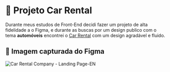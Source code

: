 # 🚀 Projeto Car Rental

Durante meus estudos de Front-End decidi fazer um projeto de alta fidelidade a o Figma, e durante as buscas por um design publico com o tema **automóveis** encontrei o [Car Rental](https://www.figma.com/file/VbQKFNWzZqETk4MzcOIEWj/Car-Rental-Website-%7C-Free-Landing-Page-(Community)?type=design&node-id=46-464&mode=design&t=jfRu54ilt9uQWfLt-0) com um design agradável e fluido.

## 🚗 Imagem capturada do Figma
![Car Rental Company - Landing Page-EN](https://github.com/aleRibeiro0209/projeto-landingPage-car/assets/75389955/26912d4e-8c2d-4beb-905b-4882f0a11f90)
